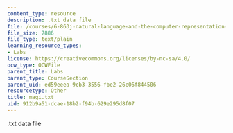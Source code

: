 ```yaml
---
content_type: resource
description: .txt data file
file: /courses/6-863j-natural-language-and-the-computer-representation-of-knowledge-spring-2003/912b9a51dcae18b2f94b629e295d8f07_magi.txt
file_size: 7886
file_type: text/plain
learning_resource_types:
- Labs
license: https://creativecommons.org/licenses/by-nc-sa/4.0/
ocw_type: OCWFile
parent_title: Labs
parent_type: CourseSection
parent_uid: ed59eeea-9cb3-3556-fbe2-26c06f844506
resourcetype: Other
title: magi.txt
uid: 912b9a51-dcae-18b2-f94b-629e295d8f07
---
```

.txt data file